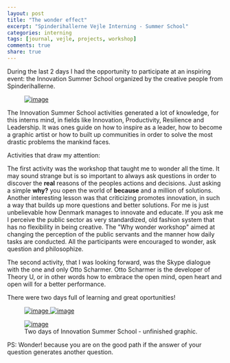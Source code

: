 ```yaml
---
layout: post
title: "The wonder effect"
excerpt: "Spinderihallerne Vejle Interning - Summer School"
categories: interning
tags: [journal, vejle, projects, workshop]
comments: true
share: true
---
```


During the last 2 days I had the opportunity to participate at an inspiring event: the Innovation Summer School organized by the creative people from Spinderihallerne.

<figure>
	<a href="{{site.url}}/images/interning/28-08-2015/IMG_1284.JPG"><img src="{{site.url}}/images/interning/28-08-2015/IMG_1284.JPG" alt="image"></a>
</figure>

The Innovation  Summer School activities generated a lot of knowledge, for this interns mind, in fields like Innovation, Productivity, Resilience and Leadership. It was ones guide on how to inspire as a leader, how to become a graphic artist or how to built up communities in order to solve the most drastic problems the mankind faces.

Activities that draw my attention:

The first activity was the workshop that taught me to wonder all the time. It may sound strange but is so important to always ask questions in order to discover the __real__ reasons of the peoples actions and decisions. Just asking a simple **why?** you open the world of **because** and a million of solutions. Another interesting lesson was that criticizing promotes innovation, in such a way that builds up more questions and better solutions. For me is just unbelievable how Denmark manages to innovate and educate. If you ask me  I perceive the public sector as very standardized, old fashion system that has no flexibility in being creative. The "Why wonder workshop" aimed at changing the perception of the public servants and the manner how daily tasks are conducted. All the participants were encouraged to wonder, ask question and philosophize.

The second activity, that I was looking forward, was the Skype dialogue with the one and only Otto Scharmer. Otto Scharmer is the developer of Theory U, or in other words how to embrace the open mind, open heart and open will for a better performance.

There were two days full of learning and great oportunities!

<figure class="half">
  <a href="{{site.url}}/images/interning/28-08-2015/IMG_1285.JPG">
    <img src="{{site.url}}/images/interning/28-08-2015/IMG_1285.JPG" alt="image">  
  </a>
  <a href="{{site.url}}/images/interning/28-08-2015/IMG_1286.JPG">
    <img src="{{site.url}}/images/interning/28-08-2015/IMG_1286.JPG" alt="image">  
  </a>
</figure>

<figure>
	<a href="{{site.url}}/images/interning/28-08-2015/IMG_1303.JPG"><img src="{{site.url}}/images/interning/28-08-2015/IMG_1303.JPG" alt="image"></a>
	<figcaption>Two days of Innovation Summer School - unfinished graphic.</figcaption>
</figure>

PS: Wonder! because you are on the good path if the answer of your question generates another question.
